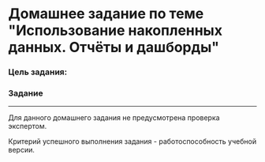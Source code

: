 # Домашнее задание по теме "Использование накопленных данных. Отчёты и дашборды"


### Цель задания:



### Задание



----------

Для данного домашнего задания не предусмотрена проверка экспертом.

Критерий успешного выполнения задания - работоспособность учебной версии.



